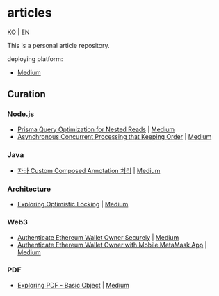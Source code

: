 # articles

[KO](./README.md) | [EN](./README_EN.md)

This is a personal article repository.

deploying platform:

- [Medium](https://medium.com/@daengdaenglee/lists)

## Curation

### Node.js

- [Prisma Query Optimization for Nested Reads](./nodejs/Prisma%20%EC%A1%B0%ED%9A%8C%20%EC%B5%9C%EC%A0%81%ED%99%94/README_EN.md)
  | [Medium](https://medium.com/@daengdaenglee/prisma-query-optimization-for-nested-reads-4ee77c452438)
- [Asynchronous Concurrent Processing that Keeping Order](./nodejs/%EC%88%9C%EC%84%9C%EB%A5%BC%20%EC%9C%A0%EC%A7%80%ED%95%98%EB%8A%94%20%EB%B9%84%EB%8F%99%EA%B8%B0%20%EB%8F%99%EC%8B%9C%20%EC%B2%98%EB%A6%AC/README_EN.md)
  | [Medium](https://medium.com/@daengdaenglee/asynchronous-concurrent-processing-that-keeping-order-bc6daad6c68b)

### Java

- [자바 Custom Composed Annotation 처리](./java/자바%20Custom%20Composed%20Annotation%20처리/README_EN.md)
  | [Medium](https://medium.com/@daengdaenglee/handling-java-custom-composed-annotations-2277f10c576e)

### Architecture

- [Exploring Optimistic Locking](./architecture/낙관적%20Lock%20톺아보기/README_EN.md)
  | [Medium](https://medium.com/@daengdaenglee/exploring-optimistic-locking-c2f7c2ccf4fd)

### Web3

- [Authenticate Ethereum Wallet Owner Securely](./web3/안전하게%20이더리움%20지갑%20주인%20인증하기/README_EN.md)
  | [Medium](https://medium.com/@daengdaenglee/authenticate-ethereum-wallet-owner-securely-4d09376cc492)
- [Authenticate Ethereum Wallet Owner with Mobile MetaMask App](./web3/모바일%20메타마스크%20앱으로%20지갑%20주인%20인증하기/README_EN.md)
  | [Medium](https://medium.com/@daengdaenglee/authenticate-ethereum-wallet-owner-with-mobile-metamask-app-78e275ee8eea)

### PDF

- [Exploring PDF - Basic Object](./pdf/PDF%20톺아보기%20-%20기본%20객체/README_EN.md)
  | [Medium](https://medium.com/@daengdaenglee/exploring-pdf-basic-object-275a6a694c72)
